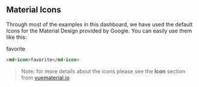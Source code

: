 ## Material Icons

Through most of the examples in this dashboard, we have used the default Icons for the Material Design provided by Google. You can easily use them like this:

<md-icon>favorite</md-icon>

```html
<md-icon>favorite</md-icon>
```

> Note: for more details about the icons please see the **Icon** section from [vuematerial.io](https://vuematerial.io/components/icon)
